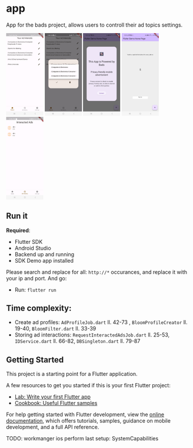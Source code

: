 # app

App for the bads project, allows users to controll their ad topics settings.

<p float="left">
<img src="./1.jpeg" alt="Current user categories" width="20%">
<img src="./2.jpeg" alt="Category selector to allow user controll" width="20%">
<img src="./3.jpeg" alt="This app is powered by Bads, connection Dialog" width="20%">
<img src="./4.jpeg" alt="Demo Flutter counter app with small test ad" width="20%">
<img src="./5.jpeg" alt="Ads viewed by the user" width="20%">
<div/>

## Run it

**Required**:
- Flutter SDK
- Android Studio
- Backend up and running
- SDK Demo app installed

Please search and replace for all: `http://*` occurances, and replace it with your ip and port.
And go:
- Run: `flutter run`

## Time complexity:
- Create ad profiles: `AdProfileJob.dart` ll. 42-73 , `BloomProfileCreator` ll. 19-40, `BloomFilter.dart` ll. 33-39
- Storing ad interactions: `RequestInteractedAdsJob.dart` ll. 25-53, `IDService.dart` ll. 66-82, `DBSingleton.dart` ll. 79-87

## Getting Started

This project is a starting point for a Flutter application.

A few resources to get you started if this is your first Flutter project:

- [Lab: Write your first Flutter app](https://docs.flutter.dev/get-started/codelab)
- [Cookbook: Useful Flutter samples](https://docs.flutter.dev/cookbook)

For help getting started with Flutter development, view the
[online documentation](https://docs.flutter.dev/), which offers tutorials,
samples, guidance on mobile development, and a full API reference.

TODO: workmanger ios perform last setup: SystemCapabilities